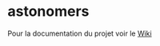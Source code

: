 # astonomers

Pour la documentation du projet voir le [Wiki](https://github.com/Sciences-historiques-numeriques/astronomers/wiki)
